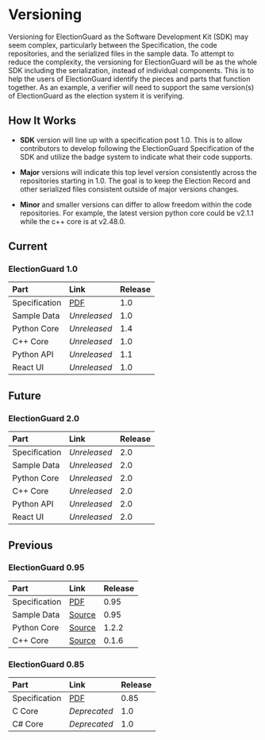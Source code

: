 # Versioning

Versioning for ElectionGuard as the Software Development Kit (SDK) may seem complex, particularly between the Specification, the code repositories, and the serialized files in the sample data. To attempt to reduce the complexity, the versioning for ElectionGuard will be as the whole SDK including the serialization, instead of individual components. This is to help the users of ElectionGuard identify the pieces and parts that function together. As an example, a verifier will need to support the same version(s) of ElectionGuard as the election system it is verifying.

## How It Works

- **SDK** version will line up with a specification post 1.0. This is to allow contributors to develop following the ElectionGuard Specification of the SDK and utilize the badge system to indicate what their code supports.

- **Major** versions will indicate this top level version consistently across the repositories starting in 1.0. The goal is to keep the Election Record and other serialized files consistent outside of major versions changes. 

- **Minor** and smaller versions can differ to allow freedom within the code repositories. For example, the latest version python core could be v2.1.1 while the c++ core is at v2.48.0. 

## Current

### ElectionGuard 1.0

| Part           | Link          |    Release  |
|:---------------|:--------------| ------------|
| Specification  |[PDF][specs]   |    1.0      |
| Sample Data    | _Unreleased_  |    1.0      |
| Python Core    | _Unreleased_  |    1.4      |
| C++ Core       | _Unreleased_  |    1.0      |
| Python API     | _Unreleased_  |    1.1      |
| React UI       | _Unreleased_  |    1.0      |

## Future

### ElectionGuard 2.0

| Part           | Link          |    Release  |
|:---------------|:--------------| ------------|
| Specification  | _Unreleased_  |    2.0      |
| Sample Data    | _Unreleased_  |    2.0      |
| Python Core    | _Unreleased_  |    2.0      |
| C++ Core       | _Unreleased_  |    2.0      |
| Python API     | _Unreleased_  |    2.0      |
| React UI       | _Unreleased_  |    2.0      |


## Previous

### ElectionGuard 0.95

| Part           | Link          |    Release  |
|:---------------|:--------------| ------------|
| Specification  |[PDF][specs]   |    0.95     |
| Sample Data    |[Source][95-1] |    0.95     |
| Python Core    |[Source][95-2] |    1.2.2    |
| C++ Core       |[Source][95-3] |    0.1.6    |


### ElectionGuard 0.85

| Part          | Link          |    Release  |
|:--------------|:--------------| ------------|
| Specification |[PDF][specs]   |    0.85     |
| C Core        |  _Deprecated_ |    1.0      |
| C# Core       |  _Deprecated_ |    1.0      |


<!--Links--->
[specs]: ../spec/index.md
[95-1]: https://github.com/microsoft/electionguard-python/tree/1.2.2/data
[95-2]: https://github.com/microsoft/electionguard-python/tree/1.2.2
[95-3]: https://github.com/microsoft/electionguard-cpp/tree/0.1.6